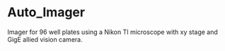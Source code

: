 # Auto_Imager
Imager for 96 well plates using a Nikon TI microscope with xy stage and GigE allied vision camera.
